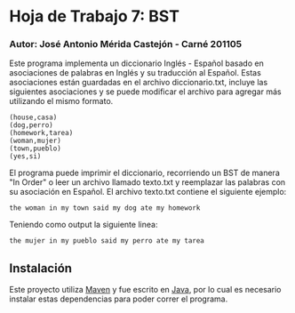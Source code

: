 # Hoja de Trabajo 7: BST

### Autor: José Antonio Mérida Castejón - Carné 201105

Este programa implementa un diccionario Inglés - Español basado en asociaciones de palabras en Inglés y su traducción al Español. Estas asociaciones están guardadas en el archivo diccionario.txt, incluye las siguientes asociaciones y se puede modificar el archivo para agregar más utilizando el mismo formato.

```
(house,casa)
(dog,perro)
(homework,tarea)
(woman,mujer)
(town,pueblo)
(yes,si)
```

El programa puede imprimir el diccionario, recorriendo un BST de manera "In Order" o leer un archivo llamado texto.txt y reemplazar las palabras con su asociación en Español. El archivo texto.txt contiene el siguiente ejemplo:

```
the woman in my town said my dog ate my homework
```

Teniendo como output la siguiente linea:

```
the mujer in my pueblo said my perro ate my tarea
```

## Instalación

Este proyecto utiliza [Maven](https://maven.apache.org/) y fue escrito en [Java](https://www.java.com/en/), por lo cual es necesario instalar estas dependencias para poder correr el programa.
